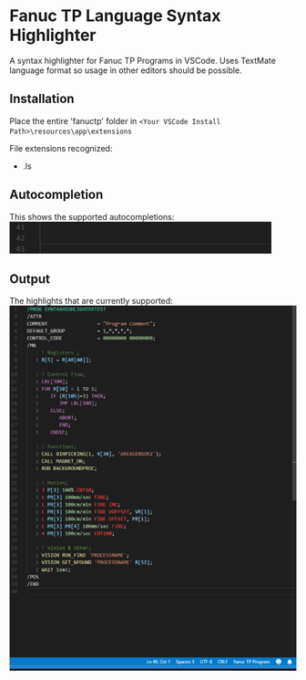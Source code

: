 Fanuc TP Language Syntax Highlighter
=============

A syntax highlighter for Fanuc TP Programs in VSCode.
Uses TextMate language format so usage in other editors should be possible.

## Installation

Place the entire 'fanuctp' folder in `<Your VSCode Install Path>\resources\app\extensions`

File extensions recognized:
- .ls

## Autocompletion
This shows the supported autocompletions:
![autocompletions](images/autocompletion.gif)

## Output
The highlights that are currently supported:
![Highlights](images/Example.PNG)


